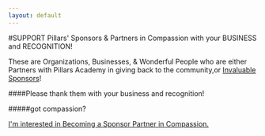```yaml
---
layout: default
---
```

#SUPPORT Pillars' Sponsors & Partners in Compassion with your BUSINESS and RECOGNITION!

These are Organizations, Businesses, & Wonderful People who are either Partners with Pillars Academy in giving back to the community,or [Invaluable Sponsors](http://pillarsacademy.github.io/give/sponsorship)!

####Please thank them with your business and recognition!

#####got compassion?

[I'm interested in Becoming a Sponsor Partner in Compassion.](http://pillarsacademy.github.io/give/sponsorship)
